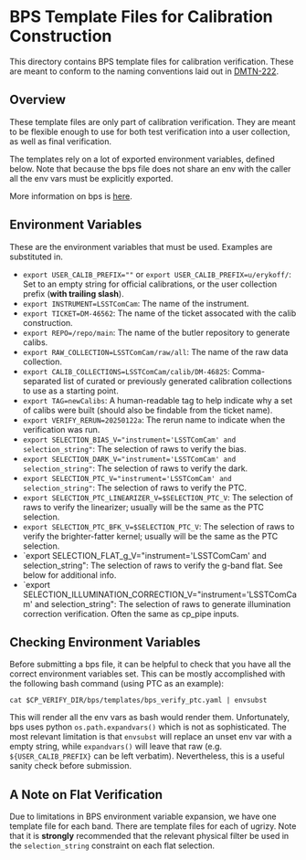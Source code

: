BPS Template Files for Calibration Construction
===============================================

This directory contains BPS template files for calibration verification.  These
are meant to conform to the naming conventions laid out in
[DMTN-222](https://dmtn-222.lsst.io).

Overview
--------

These template files are only part of calibration verification. They are meant
to be flexible enough to use for both test verification into a user collection,
as well as final verification.

The templates rely on a lot of exported environment variables, defined
below. Note that because the bps file does not share an env with the caller all
the env vars must be explicitly exported.

More information on bps is [here](https://pipelines.lsst.io/modules/lsst.ctrl.bps/quickstart.html).

Environment Variables
---------------------

These are the environment variables that must be used. Examples are substituted in.

* `export USER_CALIB_PREFIX=""` or `export USER_CALIB_PREFIX=u/erykoff/`: Set to an empty string for official calibrations, or the user collection prefix (**with trailing slash**).
* `export INSTRUMENT=LSSTComCam`: The name of the instrument.
* `export TICKET=DM-46562`: The name of the ticket assocated with the calib construction.
* `export REPO=/repo/main`: The name of the butler repository to generate calibs.
* `export RAW_COLLECTION=LSSTComCam/raw/all`: The name of the raw data collection.
* `export CALIB_COLLECTIONS=LSSTComCam/calib/DM-46825`: Comma-separated list of curated or previously generated calibration collections to use as a starting point.
* `export TAG=newCalibs`: A human-readable tag to help indicate why a set of calibs were built (should also be findable from the ticket name).
* `export VERIFY_RERUN=20250122a`: The rerun name to indicate when the verification was run.
* `export SELECTION_BIAS_V="instrument='LSSTComCam' and selection_string"`: The selection of raws to verify the bias.
* `export SELECTION_DARK_V="instrument='LSSTComCam' and selection_string"`: The selection of raws to verify the dark.
* `export SELECTION_PTC_V="instrument='LSSTComCam' and selection_string"`: The selection of raws to verify the PTC.
* `export SELECTION_PTC_LINEARIZER_V=$SELECTION_PTC_V`: The selection of raws to verify the linearizer; usually will be the same as the PTC selection.
* `export SELECTION_PTC_BFK_V=$SELECTION_PTC_V`: The selection of raws to verify the brighter-fatter kernel; usually will be the same as the PTC selection.
* `export SELECTION_FLAT_g_V="instrument='LSSTComCam' and selection_string": The selection of raws to verify the g-band flat. See below for additional info.
* `export SELECTION_ILLUMINATION_CORRECTION_V="instrument='LSSTComCam' and selection_string": The selection of raws to generate illumination correction verification. Often the same as cp_pipe inputs.

Checking Environment Variables
------------------------------

Before submitting a bps file, it can be helpful to check that you have all the
correct environment variables set.  This can be mostly accomplished with the
following bash command (using PTC as an example):

```
cat $CP_VERIFY_DIR/bps/templates/bps_verify_ptc.yaml | envsubst
```

This will render all the env vars as bash would render them. Unfortunately, bps
uses python `os.path.expandvars()` which is not as sophisticated. The most
relevant limitation is that `envsubst` will replace an unset env var with a
empty string, while `expandvars()` will leave that raw
(e.g. `${USER_CALIB_PREFIX}` can be left verbatim). Nevertheless, this is a
useful sanity check before submission.

A Note on Flat Verification
---------------------------

Due to limitations in BPS environment variable expansion, we have one template
file for each band. There are template files for each of ugrizy. Note that it is
**strongly** recommended that the relevant physical filter be used in the
`selection_string` constraint on each flat selection.

